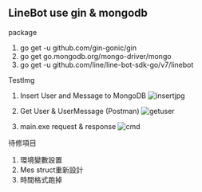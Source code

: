 ## LineBot use gin & mongodb
package
1. go get -u github.com/gin-gonic/gin
2. go get go.mongodb.org/mongo-driver/mongo
3. go get -u github.com/line/line-bot-sdk-go/v7/linebot

TestImg

1. Insert User and Message to MongoDB
  ![insertjpg](https://user-images.githubusercontent.com/89484381/197419383-b8041b0d-624b-4137-b06d-b2fc8f05dc40.jpg)
  
2. Get User & UserMessage (Postman)
  ![getuser](https://user-images.githubusercontent.com/89484381/197419420-56b59772-550f-4e24-b293-b8b5bcad0291.jpg)


3. main.exe request & response
![cmd](https://user-images.githubusercontent.com/89484381/197419428-415e4711-c16a-4455-8889-6b5a050489cc.jpg)


待修項目
1. 環境變數設置
2. Mes struct重新設計
3. 時間格式跑掉
